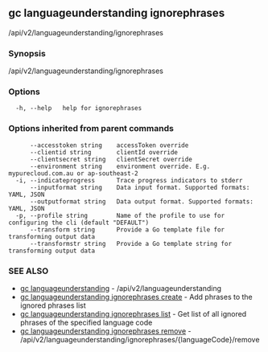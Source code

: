 ## gc languageunderstanding ignorephrases

/api/v2/languageunderstanding/ignorephrases

### Synopsis

/api/v2/languageunderstanding/ignorephrases

### Options

```
  -h, --help   help for ignorephrases
```

### Options inherited from parent commands

```
      --accesstoken string    accessToken override
      --clientid string       clientId override
      --clientsecret string   clientSecret override
      --environment string    environment override. E.g. mypurecloud.com.au or ap-southeast-2
  -i, --indicateprogress      Trace progress indicators to stderr
      --inputformat string    Data input format. Supported formats: YAML, JSON
      --outputformat string   Data output format. Supported formats: YAML, JSON
  -p, --profile string        Name of the profile to use for configuring the cli (default "DEFAULT")
      --transform string      Provide a Go template file for transforming output data
      --transformstr string   Provide a Go template string for transforming output data
```

### SEE ALSO

* [gc languageunderstanding](gc_languageunderstanding.html)	 - /api/v2/languageunderstanding
* [gc languageunderstanding ignorephrases create](gc_languageunderstanding_ignorephrases_create.html)	 - Add phrases to the ignored phrases list
* [gc languageunderstanding ignorephrases list](gc_languageunderstanding_ignorephrases_list.html)	 - Get list of all ignored phrases of the specified language code
* [gc languageunderstanding ignorephrases remove](gc_languageunderstanding_ignorephrases_remove.html)	 - /api/v2/languageunderstanding/ignorephrases/{languageCode}/remove


